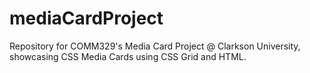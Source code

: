 # mediaCardProject
Repository for COMM329's Media Card Project @ Clarkson University, showcasing CSS Media Cards using CSS Grid and HTML.
